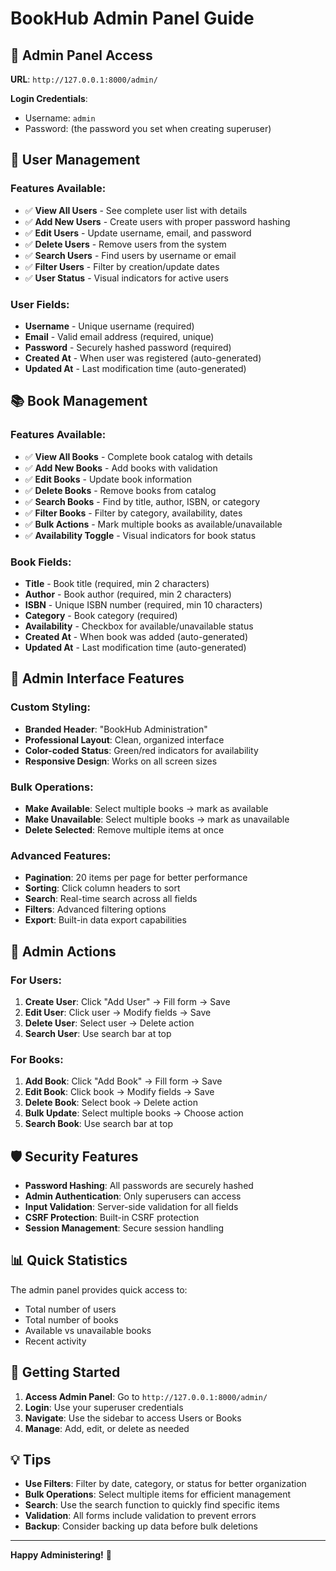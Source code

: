 # BookHub Admin Panel Guide

## 🎯 **Admin Panel Access**

**URL**: `http://127.0.0.1:8000/admin/`

**Login Credentials**:
- Username: `admin`
- Password: (the password you set when creating superuser)

## 👥 **User Management**

### **Features Available:**
- ✅ **View All Users** - See complete user list with details
- ✅ **Add New Users** - Create users with proper password hashing
- ✅ **Edit Users** - Update username, email, and password
- ✅ **Delete Users** - Remove users from the system
- ✅ **Search Users** - Find users by username or email
- ✅ **Filter Users** - Filter by creation/update dates
- ✅ **User Status** - Visual indicators for active users

### **User Fields:**
- **Username** - Unique username (required)
- **Email** - Valid email address (required, unique)
- **Password** - Securely hashed password (required)
- **Created At** - When user was registered (auto-generated)
- **Updated At** - Last modification time (auto-generated)

## 📚 **Book Management**

### **Features Available:**
- ✅ **View All Books** - Complete book catalog with details
- ✅ **Add New Books** - Add books with validation
- ✅ **Edit Books** - Update book information
- ✅ **Delete Books** - Remove books from catalog
- ✅ **Search Books** - Find by title, author, ISBN, or category
- ✅ **Filter Books** - Filter by category, availability, dates
- ✅ **Bulk Actions** - Mark multiple books as available/unavailable
- ✅ **Availability Toggle** - Visual indicators for book status

### **Book Fields:**
- **Title** - Book title (required, min 2 characters)
- **Author** - Book author (required, min 2 characters)
- **ISBN** - Unique ISBN number (required, min 10 characters)
- **Category** - Book category (required)
- **Availability** - Checkbox for available/unavailable status
- **Created At** - When book was added (auto-generated)
- **Updated At** - Last modification time (auto-generated)

## 🎨 **Admin Interface Features**

### **Custom Styling:**
- **Branded Header**: "BookHub Administration"
- **Professional Layout**: Clean, organized interface
- **Color-coded Status**: Green/red indicators for availability
- **Responsive Design**: Works on all screen sizes

### **Bulk Operations:**
- **Make Available**: Select multiple books → mark as available
- **Make Unavailable**: Select multiple books → mark as unavailable
- **Delete Selected**: Remove multiple items at once

### **Advanced Features:**
- **Pagination**: 20 items per page for better performance
- **Sorting**: Click column headers to sort
- **Search**: Real-time search across all fields
- **Filters**: Advanced filtering options
- **Export**: Built-in data export capabilities

## 🔧 **Admin Actions**

### **For Users:**
1. **Create User**: Click "Add User" → Fill form → Save
2. **Edit User**: Click user → Modify fields → Save
3. **Delete User**: Select user → Delete action
4. **Search User**: Use search bar at top

### **For Books:**
1. **Add Book**: Click "Add Book" → Fill form → Save
2. **Edit Book**: Click book → Modify fields → Save
3. **Delete Book**: Select book → Delete action
4. **Bulk Update**: Select multiple books → Choose action
5. **Search Book**: Use search bar at top

## 🛡️ **Security Features**

- **Password Hashing**: All passwords are securely hashed
- **Admin Authentication**: Only superusers can access
- **Input Validation**: Server-side validation for all fields
- **CSRF Protection**: Built-in CSRF protection
- **Session Management**: Secure session handling

## 📊 **Quick Statistics**

The admin panel provides quick access to:
- Total number of users
- Total number of books
- Available vs unavailable books
- Recent activity

## 🚀 **Getting Started**

1. **Access Admin Panel**: Go to `http://127.0.0.1:8000/admin/`
2. **Login**: Use your superuser credentials
3. **Navigate**: Use the sidebar to access Users or Books
4. **Manage**: Add, edit, or delete as needed

## 💡 **Tips**

- **Use Filters**: Filter by date, category, or status for better organization
- **Bulk Operations**: Select multiple items for efficient management
- **Search**: Use the search function to quickly find specific items
- **Validation**: All forms include validation to prevent errors
- **Backup**: Consider backing up data before bulk deletions

---

**Happy Administering!** 🎉 